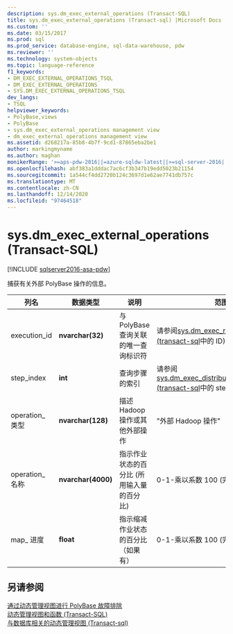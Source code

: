 ```yaml
---
description: sys.dm_exec_external_operations (Transact-SQL)
title: sys.dm_exec_external_operations (Transact-sql) |Microsoft Docs
ms.custom: ''
ms.date: 03/15/2017
ms.prod: sql
ms.prod_service: database-engine, sql-data-warehouse, pdw
ms.reviewer: ''
ms.technology: system-objects
ms.topic: language-reference
f1_keywords:
- DM_EXEC_EXTERNAL_OPERATIONS_TSQL
- DM_EXEC_EXTERNAL_OPERATIONS
- SYS.DM_EXEC_EXTERNAL_OPERATIONS_TSQL
dev_langs:
- TSQL
helpviewer_keywords:
- PolyBase,views
- PolyBase
- sys.dm_exec_external_operations management view
- dm_exec_external_operations management view
ms.assetid: d268217a-85b8-4b7f-9cd1-87865eba2be1
author: markingmyname
ms.author: maghan
monikerRange: '>=aps-pdw-2016||=azure-sqldw-latest||>=sql-server-2016||>=sql-server-linux-2017||=azuresqldb-mi-current'
ms.openlocfilehash: abf383a1dddac7ac6cf3b347b19edd5023b21154
ms.sourcegitcommit: 1a544cf4dd2720b124c3697d1e62ae7741db757c
ms.translationtype: MT
ms.contentlocale: zh-CN
ms.lasthandoff: 12/14/2020
ms.locfileid: "97464518"
---
```

# <a name="sysdm_exec_external_operations-transact-sql"></a>sys.dm_exec_external_operations (Transact-SQL)
[!INCLUDE [sqlserver2016-asa-pdw](../../includes/applies-to-version/sqlserver2016-asa-pdw.md)]

  捕获有关外部 PolyBase 操作的信息。  
  
|列名|数据类型|说明|范围|  
|-----------------|---------------|-----------------|-----------|  
|execution_id|**nvarchar(32)**|与 PolyBase 查询关联的唯一查询标识符|请参阅[sys.dm_exec_requests &#40;transact-sql](../../relational-databases/system-dynamic-management-views/sys-dm-exec-requests-transact-sql.md)中的 ID&#41;|  
|step_index|**int**|查询步骤的索引|请参阅[sys.dm_exec_distributed_request_steps &#40;transact-sql](../../relational-databases/system-dynamic-management-views/sys-dm-exec-distributed-request-steps-transact-sql.md)中的 step_index&#41;|  
|operation_ 类型|**nvarchar(128)**|描述 Hadoop 操作或其他外部操作|"外部 Hadoop 操作"|  
|operation_ 名称|**nvarchar(4000)**|指示作业状态的百分比 (所用输入量的百分比) |0-1-乘以系数 100 (完成) |  
|map_ 进度|**float**|指示缩减作业状态的百分比（如果有）|0-1-乘以系数 100 (完成) |  
  
## <a name="see-also"></a>另请参阅  
 [通过动态管理视图进行 PolyBase 故障排除](/previous-versions/sql/sql-server-2016/mt146389(v=sql.130))   
 [动态管理视图和函数 (Transact-SQL)](~/relational-databases/system-dynamic-management-views/system-dynamic-management-views.md)   
 [与数据库相关的动态管理视图 &#40;Transact-sql&#41;](../../relational-databases/system-dynamic-management-views/database-related-dynamic-management-views-transact-sql.md)  
  
